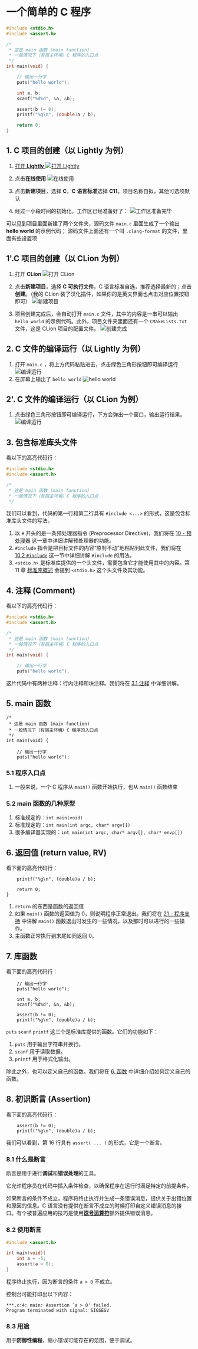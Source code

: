 # 一个简单的 C 程序

```c
#include <stdio.h>
#include <assert.h>

/*
 * 这是 main 函数 (main function)
 * 一般情况下（有宿主环境）C 程序的入口点
 */
int main(void) {

    // 输出一行字
    puts("hello world");

    int a, b;
    scanf("%d%d", &a, &b);

    assert(b != 0);
    printf("%g\n", (double)a / b);

    return 0;
}
```

## 1. C 项目的创建（以 Lightly 为例）

1. [打开 **Lightly**
   ![打开 Lightly](/images/语法和标准库/2_一个简单的C程序/001.png)](https://lightly.teamcode.com/)

2. 点击**在线使用**
   ![在线使用](/images/语法和标准库/2_一个简单的C程序/002.png)

3. 点击**新建项目**，选择 **C**，**C 语言标准**选择 **C11**，项目名称自拟，其他可选项默认

4. 经过一小段时间的初始化，工作区已经准备好了：
   ![工作区准备完毕](/images/语法和标准库/2_一个简单的C程序/003.png)

可以见到项目里面新建了两个文件夹，源码文件 `main.c` 里面生成了一个输出 **hello world** 的示例代码；
源码文件上面还有一个叫 `.clang-format` 的文件，里面有些设置项

## 1'.C 项目的创建（以 CLion 为例）

1. 打开 **CLion**
   ![打开 CLion](/images/语法和标准库/2_一个简单的C程序/006.png)

2. 点击**新建项目**，选择 **C 可执行文件**，C 语言标准自选，推荐选择最新的；点击**创建**。（我的 CLion 装了汉化插件，如果你的是英文界面也点击对应位置按钮即可）
   ![新建项目](/images/语法和标准库/2_一个简单的C程序/007.png)
3. 项目创建完成后，会自动打开 `main.c` 文件，其中的内容是一串可以输出 `hello world` 的示例代码。此外，项目文件夹里面还有一个 `CMakeLists.txt` 文件，这是 CLion 项目的配置文件。
   ![创建完成](/images/语法和标准库/2_一个简单的C程序/008.png)

## 2. C 文件的编译运行（以 Lightly 为例）

1. 打开 `main.c` ，将上方代码粘贴进去，点击绿色三角形按钮即可编译运行
   ![编译运行](/images/语法和标准库/2_一个简单的C程序/004.png)
2. 在屏幕上输出了 `hello world`
   ![hello world](/images/语法和标准库/2_一个简单的C程序/005.png)

## 2'. C 文件的编译运行（以 CLion 为例）

1. 点击绿色三角形按钮即可编译运行，下方会弹出一个窗口，输出运行结果。
   ![编译运行](/images/语法和标准库/2_一个简单的C程序/009.png)

## 3. 包含标准库头文件

看以下的高亮代码行：

```c {1-2}
#include <stdio.h>
#include <assert.h>

/*
 * 这是 main 函数 (main function)
 * 一般情况下（有宿主环境）C 程序的入口点
 */
```

我们可以看到，代码的第一行和第二行具有 `#include <...>` 的形式，这是包含标准库头文件的写法。

1. 以 `#` 开头的是一条预处理器指令 (Preprocessor Directive)，我们将在 [10 - 预处理器](10_预处理器.md) 这一章中详细讲解预处理器的功能。
2. `#include` 指令是把目标文件的内容“原封不动”地粘贴到此文件，我们将在 [10.2 `#include`](10_预处理器/10_2_include.md) 这一节中详细讲解 `#include` 的用法。
3. `<stdio.h>` 是标准库提供的一个头文件，需要包含它才能使用其中的内容。第 11 章 [标准库概述](11_标准库概述.md) 会提到 `<stdio.h>` 这个头文件及其功能。

## 4. 注释 (Comment)

看以下的高亮代码行：

```c {4-7,10}
#include <stdio.h>
#include <assert.h>

/*
 * 这是 main 函数 (main function)
 * 一般情况下（有宿主环境）C 程序的入口点
 */
int main(void) {

    // 输出一行字
    puts("hello world");
```

这片代码中有两种注释：行内注释和块注释。我们将在 [3.1 注释](/教程/正文/语法和标准库/3_基本概念/3_1_注释.md) 中详细讲解。

## 5. main 函数

```c:line-numbers=4 {5}
/*
 * 这是 main 函数 (main function)
 * 一般情况下（有宿主环境）C 程序的入口点
 */
int main(void) {

    // 输出一行字
    puts("hello world");
```

### 5.1 程序入口点

1. 一般来说，一个 C 程序从 `main()` 函数开始执行，也从 `main()` 函数结束

### 5.2 main 函数的几种原型

1. 标准规定的：`int main(void)`
2. 标准规定的：`int main(int argc, char* argv[])`
3. 很多编译器实现的：`int main(int argc, char* argv[], char* envp[])`

## 6. 返回值 (return value, RV)

看下面的高亮代码行：

```c:line-numbers=17 {3}
    printf("%g\n", (double)a / b);

    return 0;
}
```

1. `return` 的东西是函数的返回值
2. 如果 `main()` 函数的返回值为 0，则说明程序正常退出。我们将在 [21 - 程序支持](21_程序支持.md) 中讲解 `main()` 函数退出时发生的一些情况，以及那时可以进行的一些操作。
3. 主函数正常执行到末尾如同返回 0。

## 7. 库函数

看下面的高亮代码行：

```c:line-numbers=10 {2,5,8}
    // 输出一行字
    puts("hello world");

    int a, b;
    scanf("%d%d", &a, &b);

    assert(b != 0);
    printf("%g\n", (double)a / b);
```

`puts` `scanf` `printf` 这三个是标准库提供的函数。它们的功能如下：

1. `puts` 用于输出字符串并换行。
2. `scanf` 用于读取数据。
3. `printf` 用于格式化输出。

除此之外，也可以定义自己的函数。我们将在 [6. 函数](6_函数.md) 中详细介绍如何定义自己的函数。

## 8. 初识断言 (Assertion)

看下面的高亮代码行：

```c:line-numbers=16 {1}
    assert(b != 0);
    printf("%g\n", (double)a / b);
```

我们可以看到，第 16 行具有 `assert( ... )` 的形式，它是一个断言。

### 8.1 什么是断言

断言是用于进行**调试**和**错误处理**的工具。

它允许程序员在代码中插入条件检查，以确保程序在运行时满足特定的前提条件。

如果断言的条件不成立，程序将终止执行并生成一条错误消息，提供关于出错位置和原因的信息。C 语言没有提供在断言不成立的时候打印自定义错误消息的接口。有个被普遍应用的技巧是使用[**逗号运算符**](/教程/正文/语法和标准库/4_表达式/4_1_运算符/4_1_7_逗号运算符.md)额外提供错误消息。

### 8.2 使用断言

```c {5}
#include <assert.h>

int main(void){
    int a = -5;
    assert(a > 0);
}
```

程序终止执行，因为断言的条件 `a > 0` 不成立。

控制台可能打印出以下内容：

```ansi
***.c:4: main: Assertion `a > 0' failed.
Program terminated with signal: SIGSEGV
```

### 8.3 用途

用于**防御性编程**，缩小错误可能存在的范围，便于调试。
